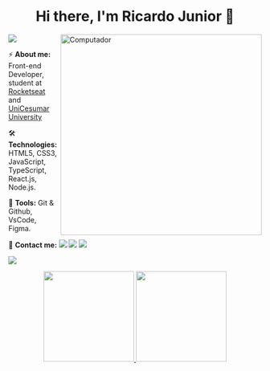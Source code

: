 <h1 align="center"> Hi there, I'm Ricardo Junior 👋 </h1> 

<img src="https://raw.githubusercontent.com/MicaelliMedeiros/micaellimedeiros/master/image/computer-illustration.png" min-width="400px" max-width="400px" width="400px" align="right" alt="Computador">

![](https://komarev.com/ghpvc/?username=ricardodev10&color=006bed)

<p align="left">
  ⚡ <strong>About me:</strong> Front-end Developer, student at <a href="https://www.rockeseat.com.br/">Rocketseat</a> and <a href="https://www.unicesumar.edu.br/english/">UniCesumar University</a>
</p>

<p align="left">
  🛠  <strong>Technologies:</strong> HTML5, CSS3, JavaScript, TypeScript, React.js, Node.js.
</p>

<p align="left">
  🔨 <strong>Tools:</strong> Git & Github, VsCode, Figma.
</p>

<p align="left">
  💌 <strong>Contact me:</strong> <a href="mailto:ricardodev10@yahoo.com"><img src="https://img.shields.io/badge/Email-FFFFFF?style=for-the-badge&logo=yahoo&logoColor=red"/></a> <a href="https://www.linkedin.com/in/ricardodev10/"><img src="https://img.shields.io/badge/LinkedIn-0077B5?style=for-the-badge&logo=linkedin&logoColor=white"/></a> <a href="https://api.whatsapp.com/send/?phone=%2B5531986161040&text&app_absent=0"><img src="https://img.shields.io/badge/WhatsApp-25D366?style=for-the-badge&logo=whatsapp&logoColor=white"/></a>
</p>

<p align="left">
  <a href="https://skillicons.dev"><img src="https://skillicons.dev/icons?i=html,css,js,typescript,react,nodejs,git,github,vscode,figma"/></a>
</p>

<div align="center">
  <a href="https://github.com/ricardodev10">
  <img height="180em" src="https://github-readme-stats.vercel.app/api/top-langs/?username=ricardodev10&layout=compact&langs_count=7&title_color=783c00&text_color=af552e&bg_color=f8efd4&cache_seconds=2300"/>
  <img height="180em" src="https://github-readme-stats.vercel.app/api?username=ricardodev10&show_icons=true&title_color=783c00&text_color=af552e&icon_color=783c00&bg_color=f8efd4&cache_seconds=2300"/>
</div>

